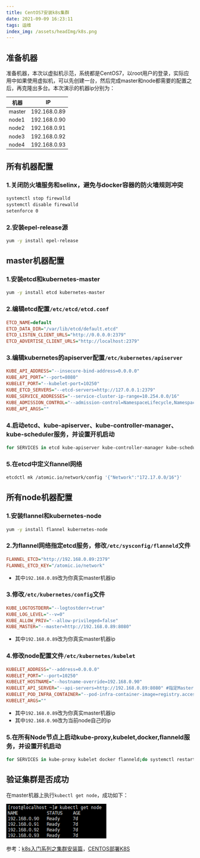 ```yaml
---
title: CentOS7安装k8s集群
date: 2021-09-09 16:23:11
tags: 运维
index_img: /assets/headImg/k8s.png
---
```


## 准备机器

准备机器，本次以虚拟机示范，系统都是CentOS7，以root用户的登录，实际应用中如果使用虚拟机，可以先创建一台，然后完成master和node都需要的配置之后，再克隆出多台。本次演示的机器ip分别为：

<!--more-->

| 机器   | IP           |
| ------ | ------------ |
| master | 192.168.0.89 |
| node1  | 192.168.0.90 |
| node2  | 192.168.0.91 |
| node3  | 192.168.0.92 |
| node4  | 192.168.0.93 |

## 所有机器配置

### 1.关闭防火墙服务和selinx，避免与docker容器的防火墙规则冲突

```sh
systemctl stop firewalld
systemctl disable firewalld
setenforce 0
```

### 2.安装epel-release源

```sh
yum -y install epel-release
```

## master机器配置

### 1.安装etcd和kubernetes-master

```sh
yum -y install etcd kubernetes-master
```

### 2.编辑etcd配置`/etc/etcd/etcd.conf`

```ini
ETCD_NAME=default
ETCD_DATA_DIR="/var/lib/etcd/default.etcd"
ETCD_LISTEN_CLIENT_URLS="http://0.0.0.0:2379"
ETCD_ADVERTISE_CLIENT_URLS="http://localhost:2379"
```

### 3.编辑kubernetes的apiserver配置`/etc/kubernetes/apiserver`

```ini
KUBE_API_ADDRESS="--insecure-bind-address=0.0.0.0"
KUBE_API_PORT="--port=8080"
KUBELET_PORT="--kubelet-port=10250"
KUBE_ETCD_SERVERS="--etcd-servers=http://127.0.0.1:2379"
KUBE_SERVICE_ADDRESSES="--service-cluster-ip-range=10.254.0.0/16"
KUBE_ADMISSION_CONTROL="--admission-control=NamespaceLifecycle,NamespaceExists,LimitRanger,SecurityContextDeny,ResourceQuota"
KUBE_API_ARGS=""
```

### 4.启动etcd、kube-apiserver、kube-controller-manager、kube-scheduler服务，并设置开机启动

```sh
for SERVICES in etcd kube-apiserver kube-controller-manager kube-scheduler; do systemctl restart $SERVICES;systemctl enable $SERVICES;systemctl status $SERVICES ; done
```

### 5.在etcd中定义flannel网络

```sh
etcdctl mk /atomic.io/network/config '{"Network":"172.17.0.0/16"}'
```

## 所有node机器配置

### 1.安装flannel和kubernetes-node

```sh
yum -y install flannel kubernetes-node
```

### 2.为flannel网络指定etcd服务，修改`/etc/sysconfig/flanneld`文件

```ini
FLANNEL_ETCD="http://192.168.0.89:2379"
FLANNEL_ETCD_KEY="/atomic.io/network"
```

* 其中`192.168.0.89`改为你真实master机器ip

### 3.修改`/etc/kubernetes/config`文件

```ini
KUBE_LOGTOSTDERR="--logtostderr=true"
KUBE_LOG_LEVEL="--v=0"
KUBE_ALLOW_PRIV="--allow-privileged=false"
KUBE_MASTER="--master=http://192.168.0.89:8080"
```

* 其中`192.168.0.89`改为你真实master机器ip

### 4.修改node配置文件`/etc/kubernetes/kubelet`

```ini
KUBELET_ADDRESS="--address=0.0.0.0"
KUBELET_PORT="--port=10250"
KUBELET_HOSTNAME="--hostname-override=192.168.0.90"
KUBELET_API_SERVER="--api-servers=http://192.168.0.89:8080" #指定Master节点的API Server
KUBELET_POD_INFRA_CONTAINER="--pod-infra-container-image=registry.access.redhat.com/rhel7/pod-infrastructure:latest"
KUBELET_ARGS=""
```

* 其中`192.168.0.89`改为你真实master机器ip
* 其中`192.168.0.90`改为当前node自己的ip

### 5.在所有Node节点上启动kube-proxy,kubelet,docker,flanneld服务，并设置开机启动

```sh
for SERVICES in kube-proxy kubelet docker flanneld;do systemctl restart $SERVICES;systemctl enable $SERVICES;systemctl status $SERVICES; done
```

## 验证集群是否成功

在master机器上执行`kubectl get node`，成功如下：

![image-20210910151627724](newpost-21/image-20210910151627724.png)



参考：[k8s入门系列之集群安装篇](https://www.cnblogs.com/xkops/p/6169034.html)，[CENTOS部署K8S](https://blog.csdn.net/weixin_40538774/article/details/104842345)
